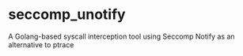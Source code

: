 # seccomp_unotify
A Golang-based syscall interception tool using Seccomp Notify as an alternative to ptrace
